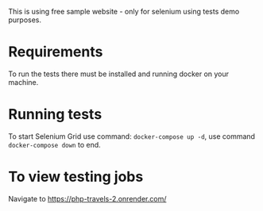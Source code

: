 This is using free sample website - only for selenium using tests demo purposes.

# Requirements
To run the tests there must be installed and running docker on your machine.

# Running tests
To start Selenium Grid use command: `docker-compose up -d`, use command `docker-compose down` to end.

# To view testing jobs 
Navigate to https://php-travels-2.onrender.com/
